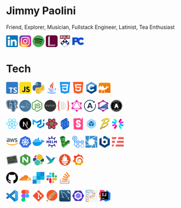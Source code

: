 # Jimmy Paolini

Friend, Explorer, Musician, Fullstack Engineer, Latinist, Tea Enthusiast

<a href="https://www.linkedin.com/in/jimmypaolini"><img width="32" alt="linkedin" src="assets/icons/linkedin.png"></a> <a href="https://www.instagram.com/iamespao"><img width="32" alt="instagram" src="assets/icons/instagram.png"></a> <a href="https://open.spotify.com/user/1294993453?si=b72b13c316ac42ed"><img width="32" alt="spotify" src="assets/icons/spotify.png"></a> <a href="https://www.lexicolatin.com"><img width="32" alt="lexico" src="assets/icons/lexico.png"></a> <a href="https://www.upenn.edu"><img width="32" alt="upenn" src="assets/icons/upenn.png"></a> <a href="https://www.penncharter.com"><img width="32" alt="pc" src="assets/icons/pc.png"></a>

# Tech

<a href="https://www.typescriptlang.org"><img width="32" alt="typescript" src="assets/icons/typescript.png"></a> <a href="https://www.javascript.com"><img width="32" alt="javascript" src="assets/icons/javascript.png"></a> <a href="https://www.python.org"><img width="32" alt="python" src="assets/icons/python.png"></a> <a href="https://www.typescriptlang.org"><img width="32" alt="java" src="assets/icons/java.png"></a> <a href="https://www.w3schools.com/css/default.asp"><img width="32" alt="css" src="assets/icons/css.png"></a> <a href="https://www.w3schools.com/html/default.asp"><img width="32" alt="html" src="assets/icons/html.png"></a> <a href="https://www.typescriptlang.org"><img width="32" alt="c" src="assets/icons/c.png"></a> <a href="https://ocaml.org"><img width="32" alt="ocaml" src="assets/icons/ocaml.png"></a>

<a href="https://www.postgresql.org"><img width="32" alt="postgres" src="assets/icons/postgres.png"></a> <a href="https://www.mysql.com"><img width="32" alt="mysql" src="assets/icons/mysql.png"></a><a href="https://nodejs.org"><img width="32" alt="nodejs" src="assets/icons/nodejs.png"></a> <a href="https://expressjs.com"><img width="32" alt="expressjs" src="assets/icons/expressjs.png"></a> <a href="https://typeorm.io"><img width="32" alt="typeorm" src="assets/icons/typeorm.png"></a> <a href="https://graphql.org"><img width="32" alt="graphql" src="assets/icons/graphql.png"></a> <a href="https://www.apollographql.com"><img width="32" alt="apollo" src="assets/icons/apollo.png"></a> <a href="https://typegraphql.com"><img width="32" alt="type-graphql" src="assets/icons/type-graphql.png"></a> <a href="https://oauth.net"><img width="32" alt="oauth" src="assets/icons/oauth.png"></a>

<a href="https://reactjs.org"><img width="32" alt="react" src="assets/icons/react.png"></a> <a href="https://nextjs.org"><img width="32" alt="nextjs" src="assets/icons/nextjs.png"></a> <a href="https://material-ui.com"><img width="32" alt="materialui" src="assets/icons/materialui.png"></a> <a href="https://react-query.tanstack.com"><img width="32" alt="react-query" src="assets/icons/react-query.png"></a> <a href="https://formik.org"><img width="32" alt="formik" src="assets/icons/formik.png"></a> <a href="https://storybook.js.org"><img width="32" alt="storybook" src="assets/icons/storybook.png"></a> <a href="https://webpack.js.org"><img width="32" alt="webpack" src="assets/icons/webpack.png"></a> <a href="https://babeljs.io"><img width="32" alt="babel" src="assets/icons/babel.png"></a> <a href="https://jwt.io"><img width="32" alt="jwt" src="assets/icons/jwt.png"></a>

<a href="https://aws.amazon.com"><img width="32" alt="aws" src="assets/icons/aws.png"></a> <a href="https://kubernetes.io"><img width="32" alt="kubernetes" src="assets/icons/kubernetes.png"></a> <a href="https://www.docker.com"><img width="32" alt="docker" src="assets/icons/docker.png"></a> <a href="https://helm.sh"><img width="32" alt="helm" src="assets/icons/helm.png"></a> <a href="https://www.linode.com"><img width="32" alt="linode" src="assets/icons/linode.png"></a> <a href="https://github.com/features/actions"><img width="32" alt="github-actions" src="assets/icons/github-actions.png"></a> <a href="https://k8slens.dev"><img width="32" alt="lens" src="assets/icons/lens.png"></a> <a href="https://bitnami.com/stacks/helm"><img width="32" alt="bitnami" src="assets/icons/bitnami.png"></a> <a href="https://www.serverless.com"><img width="32" alt="serverless" src="assets/icons/serverless.png"></a>

<a href="https://fishshell.com"><img width="32" alt="fish" src="assets/icons/fish.png"></a> <a href="https://www.nginx.com"><img width="32" alt="nginx" src="assets/icons/nginx.png"></a> <a href="https://www.elastic.co"><img width="32" alt="elk" src="assets/icons/elk.png"></a> <a href="https://fluentbit.io"><img width="32" alt="fluentbit" src="assets/icons/fluentbit.png"></a> <a href="https://prometheus.io"><img width="32" alt="prometheus" src="assets/icons/prometheus.png"></a> <a href="https://grafana.com"><img width="32" alt="grafana" src="assets/icons/grafana.png"></a>

<a href="https://github.com/JimmyPaolini/Lexico"><img width="32" alt="github" src="assets/icons/github.png"></a> <a href="https://www.cloudflare.com"><img width="32" alt="cloudflare" src="assets/icons/cloudflare.png"></a> <a href="https://sendgrid.com"><img width="32" alt="sendgrid" src="assets/icons/sendgrid.png"></a> <a href="https://lexico-group.slack.com/archives/C01SN2QN2BF"><img width="32" alt="slack" src="assets/icons/slack.png"></a> <a href="https://stackoverflow.com/questions/201323/how-to-validate-an-email-address-using-a-regular-expression"><img width="32" alt="stackoverflow" src="assets/icons/stackoverflow.png"></a>

<a href="https://code.visualstudio.com"><img width="32" alt="vscode" src="assets/icons/vscode.png"></a> <a href="https://www.figma.com"><img width="32" alt="figma" src="assets/icons/figma.png"></a> <a href="https://git-scm.com"><img width="32" alt="git" src="assets/icons/git.png"></a> <a href="https://www.postman.com"><img width="32" alt="postman" src="assets/icons/postman.png"></a> <a href="https://www.mysql.com/products/workbench"><img width="32" alt="mysql-workbench" src="assets/icons/mysql-workbench.png"></a> <a href="https://eslint.org"><img width="32" alt="eslint" src="assets/icons/eslint.png"></a> <a href="https://prettier.io"><img width="32" alt="prettier" src="assets/icons/prettier.png"></a> <a href="https://www.jetbrains.com/idea"><img width="32" alt="intellij" src="assets/icons/intellij.png"></a>
